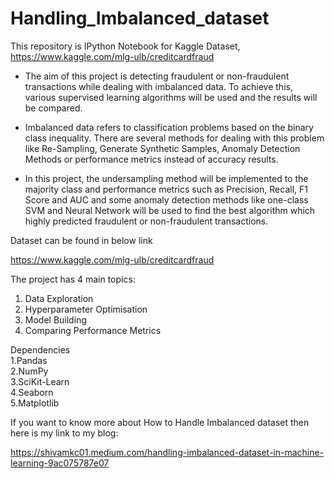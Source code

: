 # Handling_Imbalanced_dataset
This repository is IPython Notebook for Kaggle Dataset,
https://www.kaggle.com/mlg-ulb/creditcardfraud

- The aim of this project is detecting fraudulent or non-fraudulent transactions while dealing with imbalanced data. To achieve this, various supervised learning algorithms will be used and the results will be compared.

- Imbalanced data refers to classification problems based on the binary class inequality. There are several methods for dealing with this problem like Re-Sampling, Generate Synthetic Samples, Anomaly Detection Methods or performance metrics instead of accuracy results.

- In this project, the undersampling method will be implemented to the majority class and performance metrics such as Precision, Recall, F1 Score and AUC and some anomaly detection methods like one-class SVM and Neural Network will be used to find the best algorithm which highly predicted fraudulent or non-fraudulent transactions.

Dataset can be found in below link

https://www.kaggle.com/mlg-ulb/creditcardfraud

The project has 4 main topics:
1. Data Exploration
2. Hyperparameter Optimisation
3. Model Building
4. Comparing Performance Metrics

Dependencies</br>
1.Pandas</br>
2.NumPy</br>
3.SciKit-Learn</br>
4.Seaborn</br>
5.Matplotlib</br>

If you want to know more about How to Handle Imbalanced dataset then here is my link to my blog:

https://shivamkc01.medium.com/handling-imbalanced-dataset-in-machine-learning-9ac075787e07
